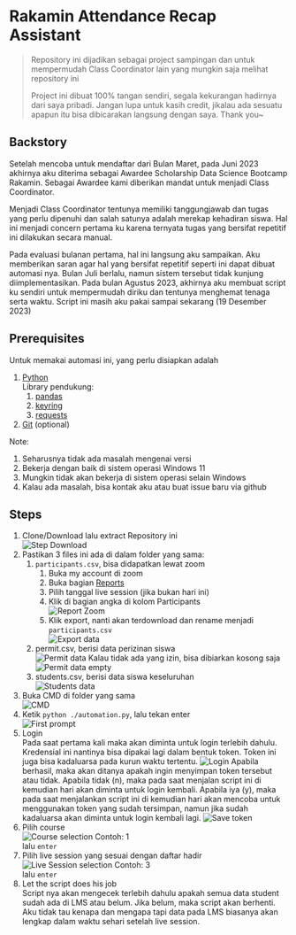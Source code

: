 # Rakamin Attendance Recap Assistant

> Repository ini dijadikan sebagai project sampingan dan untuk mempermudah Class Coordinator lain yang mungkin saja melihat repository ini
>
> Project ini dibuat 100% tangan sendiri, segala kekurangan hadirnya dari saya pribadi. Jangan lupa untuk kasih credit, jikalau ada sesuatu apapun itu bisa dibicarakan langsung dengan saya. Thank you~

## Backstory
Setelah mencoba untuk mendaftar dari Bulan Maret, pada Juni 2023 akhirnya aku diterima sebagai Awardee Scholarship Data Science Bootcamp Rakamin. Sebagai Awardee kami diberikan mandat untuk menjadi Class Coordinator.

Menjadi Class Coordinator tentunya memiliki tanggungjawab dan tugas yang perlu dipenuhi dan salah satunya adalah merekap kehadiran siswa. Hal ini menjadi concern pertama ku karena ternyata tugas yang bersifat repetitif ini dilakukan secara manual.

Pada evaluasi bulanan pertama, hal ini langsung aku sampaikan. Aku memberikan saran agar hal yang bersifat repetitif seperti ini dapat dibuat automasi nya. Bulan Juli berlalu, namun sistem tersebut tidak kunjung diimplementasikan. Pada bulan Agustus 2023, akhirnya aku membuat script ku sendiri untuk mempermudah diriku dan tentunya menghemat tenaga serta waktu. Script ini masih aku pakai sampai sekarang (19 Desember 2023)

## Prerequisites
Untuk memakai automasi ini, yang perlu disiapkan adalah
1. [Python](https://www.python.org/downloads/)<br>
   Library pendukung:
   1. [pandas](https://pypi.org/project/pandas/)
   2. [keyring](https://pypi.org/project/keyring/)
   3. [requests](https://pypi.org/project/requests/)
2. [Git](https://git-scm.com/downloads) (optional)

Note:
1. Seharusnya tidak ada masalah mengenai versi
2. Bekerja dengan baik di sistem operasi Windows 11
3. Mungkin tidak akan bekerja di sistem operasi selain Windows
4. Kalau ada masalah, bisa kontak aku atau buat issue baru via github


## Steps
1. Clone/Download lalu extract Repository ini<br>
   ![Step Download](img/image.png)
2. Pastikan 3 files ini ada di dalam folder yang sama:
   1. `participants.csv`, bisa didapatkan lewat zoom
      1. Buka my account di zoom
      2. Buka bagian [Reports](https://zoom.us/account/my/report#/)
      3. Pilih tanggal live session (jika bukan hari ini)
      4. Klik di bagian angka di kolom Participants<br>
      ![Report Zoom](img/image-1.jpg)
      5. Klik export, nanti akan terdownload dan rename menjadi `participants.csv`<br>
      ![Export data](img/image-1.png)
   2. permit.csv, berisi data perizinan siswa<br>
      ![Permit data](img/image-2.png)
      Kalau tidak ada yang izin, bisa dibiarkan kosong saja
      ![Permit data empty](img/image-3.png)
   3. students.csv, berisi data siswa keseluruhan<br>
      ![Students data](img/image-4.png)
3. Buka CMD di folder yang sama<br>
   ![CMD](img/image-5.png)
4. Ketik `python ./automation.py`, lalu tekan enter<br>
   ![First prompt](img/image-6.png)
5. Login<br>
   Pada saat pertama kali maka akan diminta untuk login terlebih dahulu. Kredensial ini nantinya bisa dipakai lagi dalam bentuk token. Token ini juga bisa kadaluarsa pada kurun waktu tertentu.
   ![Login](img/image-7.png)
   Apabila berhasil, maka akan ditanya apakah ingin menyimpan token tersebut atau tidak. Apabila tidak (n), maka pada saat menjalan script ini di kemudian hari akan diminta untuk login kembali. Apabila iya (y), maka pada saat menjalankan script ini di kemudian hari akan mencoba untuk menggunakan token yang sudah tersimpan, namun jika sudah kadaluarsa akan diminta untuk login kembali lagi.
   ![Save token](img/image-8.png)
6. Pilih course<br>
   ![Course selection](img/image-9.png)
   Contoh: 1<br>
   lalu `enter`
7. Pilih live session yang sesuai dengan daftar hadir<br>
   ![Live Session selection](img/image-10.png)
   Contoh: 3<br>
   lalu `enter`
8. Let the script does his job<br>
   Script nya akan mengecek terlebih dahulu apakah semua data student sudah ada di LMS atau belum. Jika belum, maka script akan berhenti. Aku tidak tau kenapa dan mengapa tapi data pada LMS biasanya akan lengkap dalam waktu sehari setelah live session.